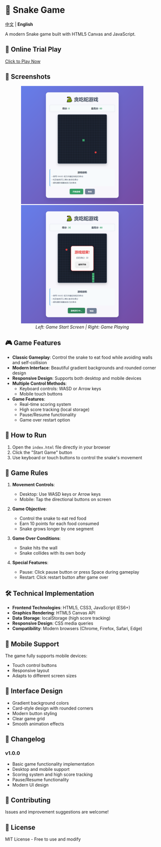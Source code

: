 # 🐍 Snake Game

[中文](README.md) | **English**

A modern Snake game built with HTML5 Canvas and JavaScript.

## 🔗 Online Trial Play
[Click to Play Now](https://quecue.github.io/snake-game)

## 📸 Screenshots

<div align="center">
  <img src="screenshots/game-start.png" alt="Game Start Screen" width="400"/>
  <img src="screenshots/game-playing.png" alt="Game Playing" width="400"/>
</div>

<div align="center">
  <em>Left: Game Start Screen | Right: Game Playing</em>
</div>

## 🎮 Game Features

- **Classic Gameplay**: Control the snake to eat food while avoiding walls and self-collision
- **Modern Interface**: Beautiful gradient backgrounds and rounded corner design
- **Responsive Design**: Supports both desktop and mobile devices
- **Multiple Control Methods**:
  - Keyboard controls: WASD or Arrow keys
  - Mobile touch buttons
- **Game Features**:
  - Real-time scoring system
  - High score tracking (local storage)
  - Pause/Resume functionality
  - Game over restart option

## 🚀 How to Run

1. Open the `index.html` file directly in your browser
2. Click the "Start Game" button
3. Use keyboard or touch buttons to control the snake's movement

## 🎯 Game Rules

1. **Movement Controls**:
   - Desktop: Use WASD keys or Arrow keys
   - Mobile: Tap the directional buttons on screen

2. **Game Objective**:
   - Control the snake to eat red food
   - Earn 10 points for each food consumed
   - Snake grows longer by one segment

3. **Game Over Conditions**:
   - Snake hits the wall
   - Snake collides with its own body

4. **Special Features**:
   - Pause: Click pause button or press Space during gameplay
   - Restart: Click restart button after game over

## 🛠️ Technical Implementation

- **Frontend Technologies**: HTML5, CSS3, JavaScript (ES6+)
- **Graphics Rendering**: HTML5 Canvas API
- **Data Storage**: localStorage (high score tracking)
- **Responsive Design**: CSS media queries
- **Compatibility**: Modern browsers (Chrome, Firefox, Safari, Edge)

## 📱 Mobile Support

The game fully supports mobile devices:
- Touch control buttons
- Responsive layout
- Adapts to different screen sizes

## 🎨 Interface Design

- Gradient background colors
- Card-style design with rounded corners
- Modern button styling
- Clear game grid
- Smooth animation effects

## 📝 Changelog

### v1.0.0
- Basic game functionality implementation
- Desktop and mobile support
- Scoring system and high score tracking
- Pause/Resume functionality
- Modern UI design

## 🤝 Contributing

Issues and improvement suggestions are welcome!

## 📄 License

MIT License - Free to use and modify

